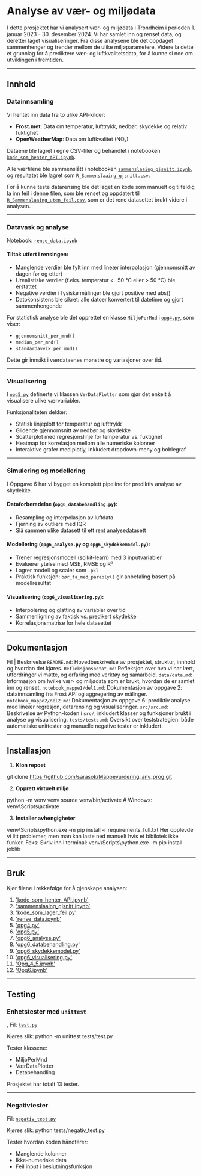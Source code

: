 
# Analyse av vær- og miljødata
I dette prosjektet har vi analysert vær- og miljødata i Trondheim i perioden 1. januar 2023 - 30. desember 2024. Vi har samlet inn og renset data, og deretter laget visualiseringer. Fra disse analysene ble det oppdaget sammenhenger og trender mellom de ulike miljøparametere. Videre la dette et grunnlag for å prediktere vær- og luftkvalitetsdata, for å kunne si noe om utviklingen i fremtiden.


---

## Innhold


### Datainnsamling

Vi hentet inn data fra to ulike API-kilder:

* **Frost.met**: Data om temperatur, lufttrykk, nedbør, skydekke og relativ fuktighet 
* **OpenWeatherMap**: Data om luftkvalitet (NO₂)

Dataene ble lagret i egne CSV-filer og behandlet i notebooken [`kode_som_henter_API.ipynb`](./notebook_mappe1/kode_som_henter_API.ipynb).

Alle værfilene ble  sammenslått i notebooken [`sammenslaaing_gjsnitt.ipynb`](./notebook_mappe1/sammenslaaing_gjsnitt.ipynb), og resultatet ble lagret som [`R_Sammenslaaing_gjsnitt.csv`](./data/R_Sammenslaaing_gjsnitt.csv).

For å kunne teste datarensing ble det laget en kode som manuelt og tilfeldig la inn feil i denne filen, som ble renset og oppdatert til [`R_Sammenslaaing_uten_feil.csv`](./data/R_Sammenslaaing_uten_feil.csv), som er det rene datasettet brukt videre i analysen.

---

### Datavask og analyse

Notebook: [`rense_data.ipynb`](./notebook_mappe1/rense_data.ipynb)

#### Tiltak utført i rensingen:

* Manglende verdier ble fylt inn med lineær interpolasjon (gjennomsnitt av dagen før og etter)
* Urealistiske verdier (f.eks. temperatur < -50 °C eller > 50 °C) ble erstattet
* Negative verdier i fysiske målinger ble gjort positive med abs()
* Datokonsistens ble sikret: alle datoer konvertert til datetime og gjort sammenhengende

For statistisk analyse ble det opprettet en klasse `MiljoPerMnd` i [`opg4.py`](./src/opg4.py), som viser:

* `gjennomsnitt_per_mnd()`
* `median_per_mnd()`
* `standardavvik_per_mnd()`

Dette gir innsikt i værdataenes mønstre og variasjoner over tid.

---

### Visualisering

I [`opg5.py`](./src/opg5.py) definerte vi klassen `VærDataPlotter` som gjør det enkelt å visualisere ulike værvariabler.

Funksjonaliteten dekker:

* Statisk linjeplott for temperatur og lufttrykk
* Glidende gjennomsnitt av nedbør og skydekke
* Scatterplot med regresjonslinje for temperatur vs. fuktighet
* Heatmap for korrelasjon mellom alle numeriske kolonner
* Interaktive grafer med plotly, inkludert dropdown-meny og boblegraf

---

### Simulering og modellering

I Oppgave 6 har vi bygget en komplett pipeline for prediktiv analyse av skydekke.

#### Dataforberedelse (`opg6_databehandling.py`):

* Resampling og interpolasjon av luftdata
* Fjerning av outliers med IQR
* Slå sammen ulike datasett til ett rent analysedatasett

#### Modellering (`opg6_analyse.py` og `opg6_skydekkemodel.py`):

* Trener regresjonsmodell (scikit-learn) med 3 inputvariabler
* Evaluerer ytelse med MSE, RMSE og R²
* Lagrer modell og scaler som `.pkl`
* Praktisk funksjon: `bør_ta_med_paraply()` gir anbefaling basert på modellresultat

#### Visualisering (`opg6_visualisering.py`):

* Interpolering og glatting av variabler over tid
* Sammenligning av faktisk vs. predikert skydekke
* Korrelasjonsmatrise for hele datasettet

---
## Dokumentasjon
Fil | Beskrivelse
`README.md`: Hovedbeskrivelse av prosjektet, struktur, innhold og hvordan det kjøres. 
`Refleksjonsnotat.md`: Refleksjon over hva vi har lært, utfordringer vi møtte, og erfaring med verktøy og samarbeid. 
`data/data.md`: Informasjon om hvilke vær- og miljødata som er brukt, hvordan de er samlet inn og renset. 
`notebook_mappe1/del1.md`: Dokumentasjon av oppgave 2: datainnsamling fra Frost API og aggregering av målinger. 
`notebook_mappe2/del2.md`: Dokumentasjon av oppgave 6: prediktiv analyse med lineær regresjon, datarensing og visualiseringer. 
`src/src.md`: Beskrivelse av Python-koden i `src/`, inkludert klasser og funksjoner brukt i analyse og visualisering. 
`tests/tests.md`: Oversikt over teststrategien: både automatiske unittester og manuelle negative tester er inkludert. 

---
## Installasjon

1. **Klon repoet**

git clone <https://github.com/sarasok/Mappevurdering_anv_prog.git>

2. **Opprett virtuelt miljø**

python -m venv venv
source venv/bin/activate  # Windows: venv\Scripts\activate

3. **Installer avhengigheter**

venv\Scripts\python.exe -m pip install -r requirements_full.txt
Her opplevde vi litt problemer, men man kan laste ned manuelt hvis et bibilotek ikke funker. 
Feks: Skriv inn i terminal: venv\Scripts\python.exe -m pip install joblib

---

## Bruk

Kjør filene i rekkefølge for å gjenskape analysen:

1. ['kode_som_henter_API.ipynb'](./notebook_mappe1/kode_som_henter_API.ipynb)
2. ['sammenslaaing_gjsnitt.ipynb'](./notebook_mappe1/sammenslaaing_gjsnitt.ipynb)
3. ['kode_som_lager_feil.py'](./notebook_mappe1/kode_som_lager_feil.py)
4. ['rense_data.ipynb'](./notebook_mappe1/rense_data.ipynb)
5. ['opg4.py'](./src/opg4.py)
6. ['opg5.py'](./src/opg5.py)
7. ['opg6_analyse.py'](./src/opg6_analyse.py)
8. ['opg6_databehandling.py'](./src/opg6_databehandling.py)
9. ['opg6_skydekkemodel.py'](./src/opg6_skydekkemodel.py)
10. ['opg6_visualisering.py'](./src/opg6_visualisering.py)
11. ['Opg_4_5.ipynb'](./notebook_mappe2/Opg_4_5.ipynb)
12. ['Opg6.ipynb'](./notebook_mappe2/Opg6.ipynb)

---

## Testing

### Enhetstester med `unittest`
,
Fil: [`test.py`](./tests/test.py)

Kjøres slik:
python -m unittest tests/test.py

Tester klassene:

* MiljoPerMnd
* VærDataPlotter
* Databehandling

Prosjektet har totalt 13 tester.

---

### Negativtester 
Fil: [`negativ_test.py`](./tests/negativ_test.py)

Kjøres slik:
python tests/negativ_test.py

Tester hvordan koden håndterer:

* Manglende kolonner
* Ikke-numeriske data 
* Feil input i beslutningsfunksjon